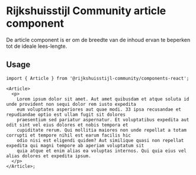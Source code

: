 <!-- @license CC0-1.0 -->

# Rijkshuisstijl Community article component

De article component is er om de breedte van de inhoud ervan te beperken tot de ideale lees-lengte.

## Usage

```tsx
import { Article } from '@rijkshuisstijl-community/components-react';

<Article>
  <p>
    Lorem ipsum dolor sit amet. Aut amet quibusdam et atque soluta id unde provident non sequi dolor rem iusto expedita
    eum voluptates asperiores aut quae modi. 33 ipsa recusandae et repudiandae optio est ullam fugit sit dolores
    praesentium sed pariatur aspernatur. Et voluptatibus expedita aut odit sint vel eius dolores et nobis tempora et
    cupiditate rerum. Qui mollitia maiores non unde repellat a totam corrupti et tempore nihil est earum facilis hic
    odio nisi est eligendi quidem? Aut similique quasi non repellat expedita qui magni tempore ab aperiam voluptatum sit
    quia atque et enim alias ea voluptas internos. Qui quia eius vel alias dolores et expedita ipsum.
  </p>
</Article>;
```
